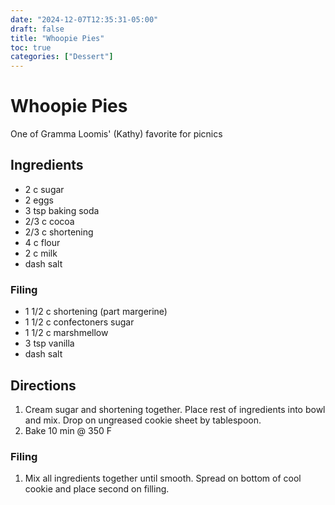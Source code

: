 ```yaml
---
date: "2024-12-07T12:35:31-05:00"
draft: false
title: "Whoopie Pies"
toc: true
categories: ["Dessert"]
---
```


# Whoopie Pies

One of Gramma Loomis' (Kathy) favorite for picnics

## Ingredients

- 2 c sugar
- 2 eggs
- 3 tsp baking soda
- 2/3 c cocoa
- 2/3 c shortening
- 4 c flour
- 2 c milk
- dash salt

### Filing

- 1 1/2 c shortening (part margerine)
- 1 1/2 c confectoners sugar
- 1 1/2 c marshmellow
- 3 tsp vanilla
- dash salt

## Directions

1. Cream sugar and shortening together. Place rest of ingredients into bowl and mix. Drop on ungreased cookie sheet by tablespoon.
2. Bake 10 min @ 350 F

### Filing

1. Mix all ingredients together until smooth. Spread on bottom of cool cookie and place second on filling.

